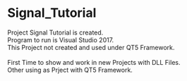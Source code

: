 # Signal_Tutorial

Project Signal Tutorial is created. <br>
Program to run is Visual Studio 2017. <br>
This Project not created and used under QT5 Framework. <br>
<br>
First Time to show and work in new Projects with DLL Files.<br>
Other using as Prject with QT5 Framework. <BR>
